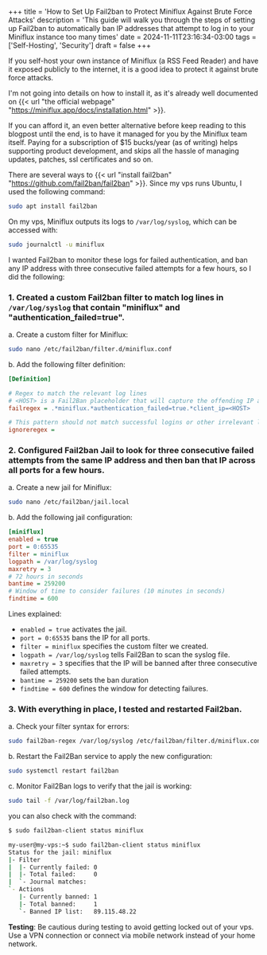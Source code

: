 +++
title = 'How to Set Up Fail2ban to Protect Miniflux Against Brute Force Attacks'
description = 'This guide will walk you through the steps of setting up Fail2ban to automatically ban IP addresses that attempt to log in to your Miniflux instance too many times'
date = 2024-11-11T23:16:34-03:00
tags = ['Self-Hosting', 'Security']
draft = false
+++

If you self-host your own instance of Miniflux (a RSS Feed Reader) and have it exposed publicly to the internet, it is a good idea to protect it against brute force attacks.

I'm not going into details on how to install it, as it's already well documented on {{< url "the official webpage" "https://miniflux.app/docs/installation.html" >}}.

If you can afford it, an even better alternative before keep reading to this blogpost until the end, is to have it managed for you by the Miniflux team itself. Paying for a subscription of $15 bucks/year (as of writing) helps supporting product development, and skips all the hassle of managing updates, patches, ssl certificates and so on.

There are several ways to {{< url "install fail2ban" "https://github.com/fail2ban/fail2ban" >}}. Since my vps runs Ubuntu, I used the following command:

```bash
sudo apt install fail2ban
```

On my vps, Miniflux outputs its logs to `/var/log/syslog`, which can be accessed with:

```bash
sudo journalctl -u miniflux
```

I wanted Fail2ban to monitor these logs for failed authentication, and ban any IP address with three consecutive failed attempts for a few hours, so I did the following:

### 1. Created a custom Fail2ban filter to match log lines in `/var/log/syslog` that contain "miniflux" and "authentication_failed=true".

a. Create a custom filter for Miniflux:

```bash
sudo nano /etc/fail2ban/filter.d/miniflux.conf
```

b. Add the following filter definition:

 ```ini
 [Definition]

# Regex to match the relevant log lines
# <HOST> is a Fail2Ban placeholder that will capture the offending IP address from the log line.
failregex = .*miniflux.*authentication_failed=true.*client_ip=<HOST>

# This pattern should not match successful logins or other irrelevant logs
ignoreregex =
```

### 2. Configured Fail2ban Jail to look for three consecutive failed attempts from the same IP address and then ban that IP across all ports for a few hours.

a. Create a new jail for Miniflux:

 ```bash
 sudo nano /etc/fail2ban/jail.local
```

b. Add the following jail configuration:

 ```ini
 [miniflux]
enabled = true
port = 0:65535
filter = miniflux
logpath = /var/log/syslog
maxretry = 3
# 72 hours in seconds
bantime = 259200
# Window of time to consider failures (10 minutes in seconds)
findtime = 600
```

Lines explained:

- `enabled = true` activates the jail.
- `port = 0:65535` bans the IP for all ports.
- `filter = miniflux` specifies the custom filter we created.
- `logpath = /var/log/syslog` tells Fail2Ban to scan the syslog file.
- `maxretry = 3` specifies that the IP will be banned after three consecutive failed attempts.
- `bantime = 259200` sets the ban duration
- `findtime = 600` defines the window for detecting failures.

### 3. With everything in place, I tested and restarted Fail2ban.

a. Check your filter syntax for errors:

 ```bash
 sudo fail2ban-regex /var/log/syslog /etc/fail2ban/filter.d/miniflux.conf
```

b. Restart the Fail2Ban service to apply the new configuration:

```bash
sudo systemctl restart fail2ban
```
c. Monitor Fail2Ban logs to verify that the jail is working:

```bash
sudo tail -f /var/log/fail2ban.log
```
you can also check with the command:

```bash
$ sudo fail2ban-client status miniflux

my-user@my-vps:~$ sudo fail2ban-client status miniflux
Status for the jail: miniflux
|- Filter
|  |- Currently failed: 0
|  |- Total failed:     0
|  `- Journal matches:
`- Actions
   |- Currently banned: 1
   |- Total banned:     1
   `- Banned IP list:   89.115.48.22
```

**Testing**: Be cautious during testing to avoid getting locked out of your vps. Use a VPN connection or connect via mobile network instead of your home network.